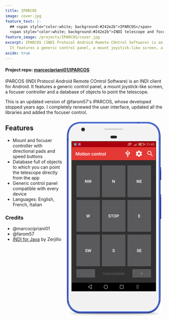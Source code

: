 ```yaml
---
title: IPARCOS
image: cover.jpg
feature_text: |-
  ## <span style="color:white; background:#242e2b">IPARCOS</span>
  <span style="color:white; background:#242e2b">INDI telescope and focuser remote controller</span>
feature_image: /projects/IPARCOS/cover.jpg
excerpt: IPARCOS (INDI Protocol Android Remote COntrol Software) is an INDI client for Android.
  It features a generic control panel, a mount joystick-like screen, a focuser controller and a database of objects to point the telescope.
aside: true
---
```


#### Project repo: [marcocipriani01/IPARCOS](https://github.com/marcocipriani01/IPARCOS)

IPARCOS (INDI Protocol Android Remote COntrol Software) is an INDI client for Android.
It features a generic control panel, a mount joystick-like screen, a focuser controller and a database of objects to point the telescope.

This is an updated version of @farom57's IPARCOS, whose developed stopped years ago. I completely renewed the user interface, updated all the libraries and added the focuser control.

<img src="/projects/IPARCOS/1.png" width="300px" align="right" style="margin: 8px">

## Features
- Mount and focuser controller with directional pads and speed buttons
- Database full of objects to which you can point the telescope directly from the app
- Generic control panel compatible with every device
- Languages: English, French, Italian

### Credits

- @marcocipriani01
- @farom57
- [INDI for Java](http://www.indilib.org/develop/indiforjava.html) by Zerjillo
